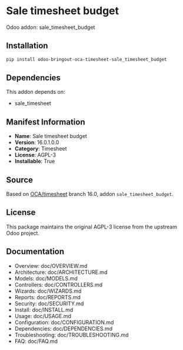 # Sale timesheet budget

Odoo addon: sale_timesheet_budget

## Installation

```bash
pip install odoo-bringout-oca-timesheet-sale_timesheet_budget
```

## Dependencies

This addon depends on:
- sale_timesheet

## Manifest Information

- **Name**: Sale timesheet budget
- **Version**: 16.0.1.0.0
- **Category**: Timesheet
- **License**: AGPL-3
- **Installable**: True

## Source

Based on [OCA/timesheet](https://github.com/OCA/timesheet) branch 16.0, addon `sale_timesheet_budget`.

## License

This package maintains the original AGPL-3 license from the upstream Odoo project.

## Documentation

- Overview: doc/OVERVIEW.md
- Architecture: doc/ARCHITECTURE.md
- Models: doc/MODELS.md
- Controllers: doc/CONTROLLERS.md
- Wizards: doc/WIZARDS.md
- Reports: doc/REPORTS.md
- Security: doc/SECURITY.md
- Install: doc/INSTALL.md
- Usage: doc/USAGE.md
- Configuration: doc/CONFIGURATION.md
- Dependencies: doc/DEPENDENCIES.md
- Troubleshooting: doc/TROUBLESHOOTING.md
- FAQ: doc/FAQ.md
